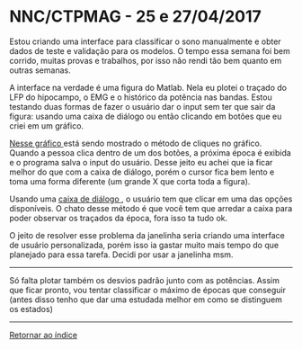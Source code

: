 # NNC/CTPMAG - 25 e 27/04/2017

Estou criando uma interface para classificar o sono manualmente e obter dados de teste e validação para os modelos. O tempo essa semana foi bem corrido, muitas provas e trabalhos, por isso não rendi tão bem quanto em outras semanas.

A interface na verdade é uma figura do Matlab. Nela eu plotei o traçado do LFP do hipocampo, o EMG e o histórico da potência nas bandas. Estou testando duas formas de fazer o usuário dar o input sem ter que sair da figura: usando uma caixa de diálogo ou então clicando em botões que eu criei em um gráfico.

[ Nesse gráfico ](imagens/Suavização.png "oi") está sendo mostrado o método de cliques no gráfico. Quando a pessoa clica dentro de um dos botões, a próxima época é exibida e o programa salva o input do usuário. Desse jeito eu achei que ia ficar melhor do que com a caixa de diálogo, porém o cursor fica bem lento e toma uma forma diferente (um grande X que corta toda a figura).

Usando uma [ caixa de diálogo ](imagens/ui.png "oi"), o usuário tem que clicar em uma das opções disponíveis.
O chato desse método é que você tem que arredar a caixa para poder observar os traçados da época, fora isso ta tudo ok.

O jeito de resolver esse problema da janelinha seria criando uma interface de usuário personalizada, porém isso ia gastar muito mais tempo do que planejado para essa tarefa. Decidi por usar a janelinha msm.

****
Só falta plotar também os desvios padrão junto com as potências. Assim que ficar pronto, vou tentar classificar o máximo de épocas que conseguir (antes disso tenho que dar uma estudada melhor em como se distinguem os estados)

****

[Retornar ao índice](https://github.com/vittorfp/Open-Lab-Book/blob/master/README.md "Oi")






